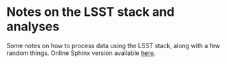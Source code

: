 # Notes on the LSST stack and analyses

Some notes on how to process data using the LSST stack, along with a few random things. Online Sphinx version available [here](http://lsstnotes.readthedocs.io/en/latest/).


